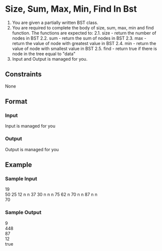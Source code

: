 # Size, Sum, Max, Min, Find In Bst

1. You are given a partially written BST class.
2. You are required to complete the body of size, sum, max, min and find function. The functions are expected to:
    2.1. size - return the number of nodes in BST
    2.2. sum - return the sum of nodes in BST
    2.3. max - return the value of node with greatest value in BST
    2.4. min - return the value of node with smallest value in BST
    2.5. find - return true if there is node in the tree equal to "data"
3. Input and Output is managed for you.

## Constraints
None

## Format
### Input
Input is managed for you

### Output
Output is managed for you

## Example
### Sample Input

19  
50 25 12 n n 37 30 n n n 75 62 n 70 n n 87 n n  
70

### Sample Output
9  
448  
87  
12  
true

